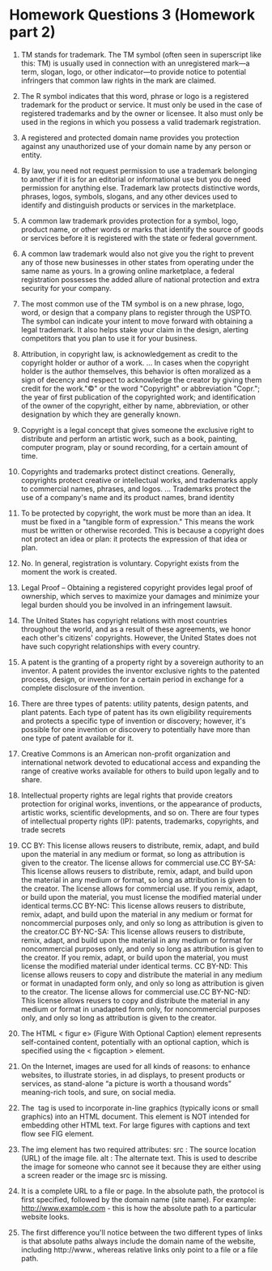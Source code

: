 # Homework Questions 3 (Homework part 2)

1. TM stands for trademark. The TM symbol (often seen in superscript like this: TM) is usually used in connection with an unregistered mark—a term, slogan, logo, or other indicator—to provide notice to potential infringers that common law rights in the mark are claimed.

2. The R symbol indicates that this word, phrase or logo is a registered trademark for the product or service. It must only be used in the case of registered trademarks and by the owner or licensee. It also must only be used in the regions in which you possess a valid trademark registration.

3. A registered and protected domain name provides you protection against any unauthorized use of your domain name by any person or entity.

4. By law, you need not request permission to use a trademark belonging to another if it is for an editorial or informational use but you do need permission for anything else. Trademark law protects distinctive words, phrases, logos, symbols, slogans, and any other devices used to identify and distinguish products or services in the marketplace.

5. A common law trademark provides protection for a symbol, logo, product name, or other words or marks that identify the source of goods or services before it is registered with the state or federal government.

6. A common law trademark would also not give you the right to prevent any of those new businesses in other states from operating under the same name as yours. In a growing online marketplace, a federal registration possesses the added allure of national protection and extra security for your company.

7. The most common use of the TM symbol is on a new phrase, logo, word, or design that a company plans to register through the USPTO. The symbol can indicate your intent to move forward with obtaining a legal trademark. It also helps stake your claim in the design, alerting competitors that you plan to use it for your business.

8. Attribution, in copyright law, is acknowledgement as credit to the copyright holder or author of a work. ... In cases when the copyright holder is the author themselves, this behavior is often moralized as a sign of decency and respect to acknowledge the creator by giving them credit for the work."©" or the word "Copyright" or abbreviation "Copr.";
   the year of first publication of the copyrighted work; and
   identification of the owner of the copyright, either by name, abbreviation, or other designation by which they are generally known.

9. Copyright is a legal concept that gives someone the exclusive right to distribute and perform an artistic work, such as a book, painting, computer program, play or sound recording, for a certain amount of time.

10. Copyrights and trademarks protect distinct creations. Generally, copyrights protect creative or intellectual works, and trademarks apply to commercial names, phrases, and logos. ... Trademarks protect the use of a company's name and its product names, brand identity

11. To be protected by copyright, the work must be more than an idea. It must be fixed in a "tangible form of expression." This means the work must be written or otherwise recorded. This is because a copyright does not protect an idea or plan: it protects the expression of that idea or plan.

12. No. In general, registration is voluntary. Copyright exists from the moment the work is created.

13. Legal Proof – Obtaining a registered copyright provides legal proof of ownership, which serves to maximize your damages and minimize your legal burden should you be involved in an infringement lawsuit.

14. The United States has copyright relations with most countries throughout the world, and as a result of these agreements, we honor each other's citizens' copyrights. However, the United States does not have such copyright relationships with every country.

15. A patent is the granting of a property right by a sovereign authority to an inventor. A patent provides the inventor exclusive rights to the patented process, design, or invention for a certain period in exchange for a complete disclosure of the invention.

16. There are three types of patents: utility patents, design patents, and plant patents. Each type of patent has its own eligibility requirements and protects a specific type of invention or discovery; however, it's possible for one invention or discovery to potentially have more than one type of patent available for it.

17. Creative Commons is an American non-profit organization and international network devoted to educational access and expanding the range of creative works available for others to build upon legally and to share.

18. Intellectual property rights are legal rights that provide creators protection for original works, inventions, or the appearance of products, artistic works, scientific developments, and so on. There are four types of intellectual property rights (IP): patents, trademarks, copyrights, and trade secrets

19. CC BY: This license allows reusers to distribute, remix, adapt, and build upon the material in any medium or format, so long as attribution is given to the creator. The license allows for commercial use.CC BY-SA: This license allows reusers to distribute, remix, adapt, and build upon the material in any medium or format, so long as attribution is given to the creator. The license allows for commercial use. If you remix, adapt, or build upon the material, you must license the modified material under identical terms.CC BY-NC: This license allows reusers to distribute, remix, adapt, and build upon the material in any medium or format for noncommercial purposes only, and only so long as attribution is given to the creator.CC BY-NC-SA: This license allows reusers to distribute, remix, adapt, and build upon the material in any medium or format for noncommercial purposes only, and only so long as attribution is given to the creator. If you remix, adapt, or build upon the material, you must license the modified material under identical terms. CC BY-ND: This license allows reusers to copy and distribute the material in any medium or format in unadapted form only, and only so long as attribution is given to the creator. The license allows for commercial use.CC BY-NC-ND: This license allows reusers to copy and distribute the material in any medium or format in unadapted form only, for noncommercial purposes only, and only so long as attribution is given to the creator.

20. The HTML < figur e> (Figure With Optional Caption) element represents self-contained content, potentially with an optional caption, which is specified using the < figcaption > element.

21. On the Internet, images are used for all kinds of reasons: to enhance websites, to illustrate stories, in ad displays, to present products or services, as stand-alone “a picture is worth a thousand words” meaning-rich tools, and sure, on social media.

22. The <IMG> tag is used to incorporate in-line graphics (typically icons or small graphics) into an HTML document. This element is NOT intended for embedding other HTML text. For large figures with captions and text flow see FIG element.

23. The img element has two required attributes: src : The source location (URL) of the image file. alt : The alternate text. This is used to describe the image for someone who cannot see it because they are either using a screen reader or the image src is missing.

24. It is a complete URL to a file or page. In the absolute path, the protocol is first specified, followed by the domain name (site name). For example: http://www.example.com - this is how the absolute path to a particular website looks.

25. The first difference you'll notice between the two different types of links is that absolute paths always include the domain name of the website, including http://www., whereas relative links only point to a file or a file path.
